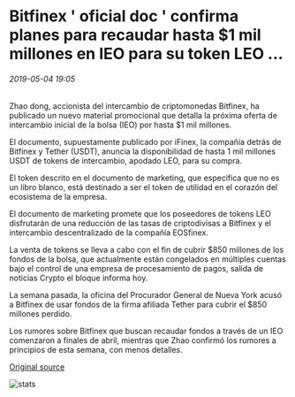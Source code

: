 # Bitfinex ' oficial doc ' confirma planes para recaudar hasta $1 mil millones en IEO para su token LEO ...

###### 2019-05-04 19:05

Zhao dong, accionista del intercambio de criptomonedas Bitfinex, ha publicado un nuevo material promocional que detalla la próxima oferta de intercambio inicial de la bolsa (IEO) por hasta $1 mil millones.

El documento, supuestamente publicado por iFinex, la compañía detrás de Bitfinex y Tether (USDT), anuncia la disponibilidad de hasta 1 mil millones USDT de tokens de intercambio, apodado LEO, para su compra.

El token descrito en el documento de marketing, que especifica que no es un libro blanco, está destinado a ser el token de utilidad en el corazón del ecosistema de la empresa.

El documento de marketing promete que los poseedores de tokens LEO disfrutarán de una reducción de las tasas de criptodivisas a Bitfinex y el intercambio descentralizado de la compañía EOSfinex.

La venta de tokens se lleva a cabo con el fin de cubrir $850 millones de los fondos de la bolsa, que actualmente están congelados en múltiples cuentas bajo el control de una empresa de procesamiento de pagos, salida de noticias Crypto el bloque informa hoy.

La semana pasada, la oficina del Procurador General de Nueva York acusó a Bitfinex de usar fondos de la firma afiliada Tether para cubrir el $850 millones perdido.

Los rumores sobre Bitfinex que buscan recaudar fondos a través de un IEO comenzaron a finales de abril, mientras que Zhao confirmó los rumores a principios de esta semana, con menos detalles.

[Original source](https://cointelegraph.com/news/bitfinex-official-doc-confirms-plans-to-raise-up-to-1-billion-in-ieo-for-its-token-leo)

![stats](https://c.statcounter.com/11760860/0/a89fa40b/1/ "stats")